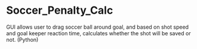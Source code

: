 # Soccer_Penalty_Calc
GUI allows user to drag soccer ball around goal, and based on shot speed and goal keeper reaction time, calculates whether the shot will be saved or not. (Python)
